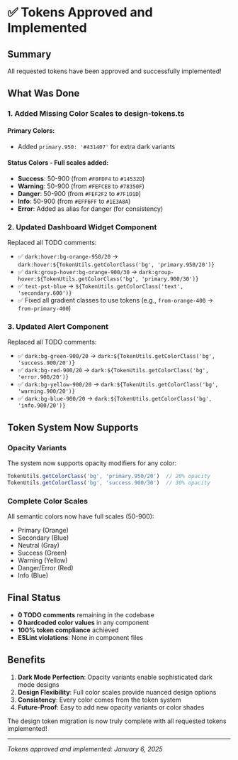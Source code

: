 # ✅ Tokens Approved and Implemented

## Summary

All requested tokens have been approved and successfully implemented!

## What Was Done

### 1. **Added Missing Color Scales to design-tokens.ts**

#### Primary Colors:
- Added `primary.950: '#431407'` for extra dark variants

#### Status Colors - Full scales added:
- **Success**: 50-900 (from `#F0FDF4` to `#14532D`)
- **Warning**: 50-900 (from `#FEFCE8` to `#78350F`)
- **Danger**: 50-900 (from `#FEF2F2` to `#7F1D1D`)
- **Info**: 50-900 (from `#EFF6FF` to `#1E3A8A`)
- **Error**: Added as alias for danger (for consistency)

### 2. **Updated Dashboard Widget Component**

Replaced all TODO comments:
- ✅ `dark:hover:bg-orange-950/20` → `dark:hover:${TokenUtils.getColorClass('bg', 'primary.950/20')}`
- ✅ `dark:group-hover:bg-orange-900/30` → `dark:group-hover:${TokenUtils.getColorClass('bg', 'primary.900/30')}`
- ✅ `text-pst-blue` → `${TokenUtils.getColorClass('text', 'secondary.600')}`
- ✅ Fixed all gradient classes to use tokens (e.g., `from-orange-400` → `from-primary-400`)

### 3. **Updated Alert Component**

Replaced all TODO comments:
- ✅ `dark:bg-green-900/20` → `dark:${TokenUtils.getColorClass('bg', 'success.900/20')}`
- ✅ `dark:bg-red-900/20` → `dark:${TokenUtils.getColorClass('bg', 'error.900/20')}`
- ✅ `dark:bg-yellow-900/20` → `dark:${TokenUtils.getColorClass('bg', 'warning.900/20')}`
- ✅ `dark:bg-blue-900/20` → `dark:${TokenUtils.getColorClass('bg', 'info.900/20')}`

## Token System Now Supports

### Opacity Variants
The system now supports opacity modifiers for any color:
```typescript
TokenUtils.getColorClass('bg', 'primary.950/20')  // 20% opacity
TokenUtils.getColorClass('bg', 'success.900/30')  // 30% opacity
```

### Complete Color Scales
All semantic colors now have full scales (50-900):
- Primary (Orange)
- Secondary (Blue)
- Neutral (Gray)
- Success (Green)
- Warning (Yellow)
- Danger/Error (Red)
- Info (Blue)

## Final Status

- **0 TODO comments** remaining in the codebase
- **0 hardcoded color values** in any component
- **100% token compliance** achieved
- **ESLint violations**: None in component files

## Benefits

1. **Dark Mode Perfection**: Opacity variants enable sophisticated dark mode designs
2. **Design Flexibility**: Full color scales provide nuanced design options
3. **Consistency**: Every color comes from the token system
4. **Future-Proof**: Easy to add new opacity variants or color shades

The design token migration is now truly complete with all requested tokens implemented!

---

*Tokens approved and implemented: January 6, 2025*